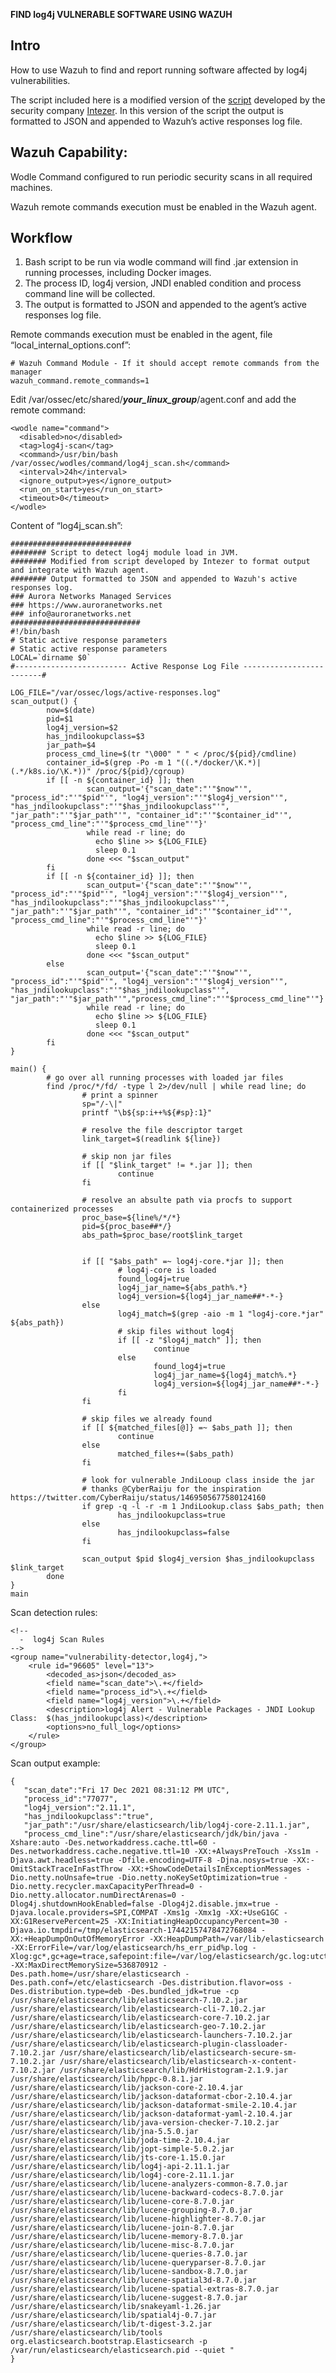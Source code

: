 **FIND log4j VULNERABLE SOFTWARE USING WAZUH**

## 

## Intro

How to use Wazuh to find and report running software affected by log4j vulnerabilities.

The script included here is a modified version of the [script](https://email.intezer.com/e3t/Btc/DL+113/cFVL-04/VVs_8H33c_sWN25wfhbfCjCWW4dVnpw4C7WTzN2NZZ3L3lLBGV1-WJV7CgZq3W1dm3-F97kvzJMPm1s24zvY8W5l2dq43FNnyxW6BYqDv2sg8LrW8NYFSM37l51zW8xQqJW8k1qn4W6_c9QY8sWvJbW3SBjyh1MZMGrVdWz9m1gNlRSVVsJ708lM76lW32ZwmP3f4vBPW7CXPdz5lhLktVczYLv5r3khgW6pw_mH44Sr6fW6vYMfS2HWB50N2Q3xKQ1v_4PV8L1yT93CRNYW35n_gq7vPkfvW432Mq477YMW4MW7S3LM-1j-W1gSJ455NsQDlVN1t8K3D4NPHN7S8BgFWpqZtN68phrm9T3Cw34H81) developed by the security company [Intezer](https://www.intezer.com/). In this version of the script the output is formatted to JSON and appended to Wazuh’s active responses log file.


## Wazuh Capability:

Wodle Command configured to run periodic security scans in all required machines.

Wazuh remote commands execution must be enabled in the Wazuh agent.


## Workflow

1. Bash script to be run via wodle command will find .jar extension in running processes, including Docker images.
2. The process ID, log4j version, JNDI enabled condition and process command line will be collected.
3. The output is formatted to JSON and appended to the agent’s active responses log file.

Remote commands execution must be enabled in the agent, file “local_internal_options.conf”:


```
# Wazuh Command Module - If it should accept remote commands from the manager
wazuh_command.remote_commands=1
```


Edit /var/ossec/etc/shared/**_your_linux_group_**/agent.conf and add the remote command:


```
<wodle name="command">
  <disabled>no</disabled>
  <tag>log4j-scan</tag>
  <command>/usr/bin/bash /var/ossec/wodles/command/log4j_scan.sh</command>
  <interval>24h</interval>
  <ignore_output>yes</ignore_output>
  <run_on_start>yes</run_on_start>
  <timeout>0</timeout>
</wodle>
```


Content of “log4j_scan.sh”:


```
###########################
######## Script to detect log4j module load in JVM.
######## Modified from script developed by Intezer to format output and integrate with Wazuh agent. 
######## Output formatted to JSON and appended to Wazuh's active responses log.
### Aurora Networks Managed Services
### https://www.auroranetworks.net
### info@auroranetworks.net
#############################
#!/bin/bash
# Static active response parameters
# Static active response parameters
LOCAL=`dirname $0`
#------------------------- Active Response Log File -------------------------#

LOG_FILE="/var/ossec/logs/active-responses.log"
scan_output() {
        now=$(date)
        pid=$1
        log4j_version=$2
        has_jndilookupclass=$3
        jar_path=$4
        process_cmd_line=$(tr "\000" " " < /proc/${pid}/cmdline)
        container_id=$(grep -Po -m 1 "((.*/docker/\K.*)|(.*/k8s.io/\K.*))" /proc/${pid}/cgroup)
        if [[ -n ${container_id} ]]; then
                 scan_output='{"scan_date":"'"$now"'", "process_id":"'"$pid"'", "log4j_version":"'"$log4j_version"'", "has_jndilookupclass":"'"$has_jndilookupclass"'", "jar_path":"'"$jar_path"'", "container_id":"'"$container_id"'", "process_cmd_line":"'"$process_cmd_line"'"}'
                 while read -r line; do
                   echo $line >> ${LOG_FILE}
                   sleep 0.1
                 done <<< "$scan_output"
        fi
        if [[ -n ${container_id} ]]; then
                 scan_output='{"scan_date":"'"$now"'", "process_id":"'"$pid"'", "log4j_version":"'"$log4j_version"'", "has_jndilookupclass":"'"$has_jndilookupclass"'", "jar_path":"'"$jar_path"'", "container_id":"'"$container_id"'", "process_cmd_line":"'"$process_cmd_line"'"}'
                 while read -r line; do
                   echo $line >> ${LOG_FILE}
                   sleep 0.1
                 done <<< "$scan_output"
        else
                 scan_output='{"scan_date":"'"$now"'", "process_id":"'"$pid"'", "log4j_version":"'"$log4j_version"'", "has_jndilookupclass":"'"$has_jndilookupclass"'", "jar_path":"'"$jar_path"'","process_cmd_line":"'"$process_cmd_line"'"}'
                 while read -r line; do
                   echo $line >> ${LOG_FILE}
                   sleep 0.1
                 done <<< "$scan_output"
        fi    
}

main() {
        # go over all running processes with loaded jar files
        find /proc/*/fd/ -type l 2>/dev/null | while read line; do
                # print a spinner
                sp="/-\|"
                printf "\b${sp:i++%${#sp}:1}"

                # resolve the file descriptor target
                link_target=$(readlink ${line})

                # skip non jar files
                if [[ "$link_target" != *.jar ]]; then
                        continue
                fi

                # resolve an absulte path via procfs to support containerized processes
                proc_base=${line%/*/*}
                pid=${proc_base##*/}
                abs_path=$proc_base/root$link_target


                if [[ "$abs_path" =~ log4j-core.*jar ]]; then
                        # log4j-core is loaded
                        found_log4j=true
                        log4j_jar_name=${abs_path%.*}
                        log4j_version=${log4j_jar_name##*-*-}
                else
                        log4j_match=$(grep -aio -m 1 "log4j-core.*jar" ${abs_path})
                        # skip files without log4j
                        if [[ -z "$log4j_match" ]]; then
                                continue
                        else
                                found_log4j=true
                                log4j_jar_name=${log4j_match%.*}
                                log4j_version=${log4j_jar_name##*-*-}
                        fi
                fi

                # skip files we already found
                if [[ ${matched_files[@]} =~ $abs_path ]]; then
                        continue
                else
                        matched_files+=($abs_path)
                fi

                # look for vulnerable JndiLooup class inside the jar
                # thanks @CyberRaiju for the inspiration https://twitter.com/CyberRaiju/status/1469505677580124160
                if grep -q -l -r -m 1 JndiLookup.class $abs_path; then
                        has_jndilookupclass=true
                else
                        has_jndilookupclass=false
                fi

                scan_output $pid $log4j_version $has_jndilookupclass $link_target
        done
}
main
```


Scan detection rules:


```
<!--
  -  log4j Scan Rules
-->
<group name="vulnerability-detector,log4j,">
    <rule id="96605" level="13">
        <decoded_as>json</decoded_as>
        <field name="scan_date">\.+</field>
        <field name="process_id">\.+</field>
        <field name="log4j_version">\.+</field>
        <description>log4j Alert - Vulnerable Packages - JNDI Lookup Class:  $(has_jndilookupclass)</description>
        <options>no_full_log</options>
    </rule>
</group>
```


Scan output example:


```
{
   "scan_date":"Fri 17 Dec 2021 08:31:12 PM UTC",
   "process_id":"77077",
   "log4j_version":"2.11.1",
   "has_jndilookupclass":"true",
   "jar_path":"/usr/share/elasticsearch/lib/log4j-core-2.11.1.jar",
   "process_cmd_line":"/usr/share/elasticsearch/jdk/bin/java -Xshare:auto -Des.networkaddress.cache.ttl=60 -Des.networkaddress.cache.negative.ttl=10 -XX:+AlwaysPreTouch -Xss1m -Djava.awt.headless=true -Dfile.encoding=UTF-8 -Djna.nosys=true -XX:-OmitStackTraceInFastThrow -XX:+ShowCodeDetailsInExceptionMessages -Dio.netty.noUnsafe=true -Dio.netty.noKeySetOptimization=true -Dio.netty.recycler.maxCapacityPerThread=0 -Dio.netty.allocator.numDirectArenas=0 -Dlog4j.shutdownHookEnabled=false -Dlog4j2.disable.jmx=true -Djava.locale.providers=SPI,COMPAT -Xms1g -Xmx1g -XX:+UseG1GC -XX:G1ReservePercent=25 -XX:InitiatingHeapOccupancyPercent=30 -Djava.io.tmpdir=/tmp/elasticsearch-17442157478472768084 -XX:+HeapDumpOnOutOfMemoryError -XX:HeapDumpPath=/var/lib/elasticsearch -XX:ErrorFile=/var/log/elasticsearch/hs_err_pid%p.log -Xlog:gc*,gc+age=trace,safepoint:file=/var/log/elasticsearch/gc.log:utctime,pid,tags:filecount=32,filesize=64m -XX:MaxDirectMemorySize=536870912 -Des.path.home=/usr/share/elasticsearch -Des.path.conf=/etc/elasticsearch -Des.distribution.flavor=oss -Des.distribution.type=deb -Des.bundled_jdk=true -cp /usr/share/elasticsearch/lib/elasticsearch-7.10.2.jar /usr/share/elasticsearch/lib/elasticsearch-cli-7.10.2.jar /usr/share/elasticsearch/lib/elasticsearch-core-7.10.2.jar /usr/share/elasticsearch/lib/elasticsearch-geo-7.10.2.jar /usr/share/elasticsearch/lib/elasticsearch-launchers-7.10.2.jar /usr/share/elasticsearch/lib/elasticsearch-plugin-classloader-7.10.2.jar /usr/share/elasticsearch/lib/elasticsearch-secure-sm-7.10.2.jar /usr/share/elasticsearch/lib/elasticsearch-x-content-7.10.2.jar /usr/share/elasticsearch/lib/HdrHistogram-2.1.9.jar /usr/share/elasticsearch/lib/hppc-0.8.1.jar /usr/share/elasticsearch/lib/jackson-core-2.10.4.jar /usr/share/elasticsearch/lib/jackson-dataformat-cbor-2.10.4.jar /usr/share/elasticsearch/lib/jackson-dataformat-smile-2.10.4.jar /usr/share/elasticsearch/lib/jackson-dataformat-yaml-2.10.4.jar /usr/share/elasticsearch/lib/java-version-checker-7.10.2.jar /usr/share/elasticsearch/lib/jna-5.5.0.jar /usr/share/elasticsearch/lib/joda-time-2.10.4.jar /usr/share/elasticsearch/lib/jopt-simple-5.0.2.jar /usr/share/elasticsearch/lib/jts-core-1.15.0.jar /usr/share/elasticsearch/lib/log4j-api-2.11.1.jar /usr/share/elasticsearch/lib/log4j-core-2.11.1.jar /usr/share/elasticsearch/lib/lucene-analyzers-common-8.7.0.jar /usr/share/elasticsearch/lib/lucene-backward-codecs-8.7.0.jar /usr/share/elasticsearch/lib/lucene-core-8.7.0.jar /usr/share/elasticsearch/lib/lucene-grouping-8.7.0.jar /usr/share/elasticsearch/lib/lucene-highlighter-8.7.0.jar /usr/share/elasticsearch/lib/lucene-join-8.7.0.jar /usr/share/elasticsearch/lib/lucene-memory-8.7.0.jar /usr/share/elasticsearch/lib/lucene-misc-8.7.0.jar /usr/share/elasticsearch/lib/lucene-queries-8.7.0.jar /usr/share/elasticsearch/lib/lucene-queryparser-8.7.0.jar /usr/share/elasticsearch/lib/lucene-sandbox-8.7.0.jar /usr/share/elasticsearch/lib/lucene-spatial3d-8.7.0.jar /usr/share/elasticsearch/lib/lucene-spatial-extras-8.7.0.jar /usr/share/elasticsearch/lib/lucene-suggest-8.7.0.jar /usr/share/elasticsearch/lib/snakeyaml-1.26.jar /usr/share/elasticsearch/lib/spatial4j-0.7.jar /usr/share/elasticsearch/lib/t-digest-3.2.jar /usr/share/elasticsearch/lib/tools org.elasticsearch.bootstrap.Elasticsearch -p /var/run/elasticsearch/elasticsearch.pid --quiet "
}
```


